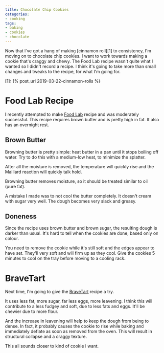 ```yaml
---
title: Chocolate Chip Cookies
categories:
- cooking
tags:
- baking
- cookies
- chocolate
---
```


Now that I've got a hang of making [cinnamon roll][1] to consistency, I'm moving on to chocolate chip cookies.
I want to work towards making a cookie that's craggy and chewy.
The Food Lab recipe wasn't quite what I wanted so I didn't record a recipe.
I think it's going to take more than small changes and tweaks to the recipe, for what I'm going for.

[1]: {% post_url 2019-03-22-cinnamon-rolls %}

# Food Lab Recipe

I recently attempted to make [Food Lab][2] recipe and was moderately successful.
This recipe requires brown butter and is pretty high in fat.
It also has an overnight rest.

[2]: https://www.seriouseats.com/recipes/2013/12/the-food-lab-best-chocolate-chip-cookie-recipe.html

## Brown Butter

Browning butter is pretty simple: heat butter in a pan until it stops boiling off water.
Try to do this with a medium-low heat, to minimize the splatter.

After all the moisture is removed, the temperature will quickly rise and the Maillard reaction will quickly talk hold.

Browning butter removes moisture, so it should be treated similar to oil (pure fat).

A mistake I made was to not cool the butter completely.
It doesn't cream with sugar very well.
The dough becomes very slack and greasy.

## Doneness

Since the recipe uses brown butter and brown sugar, the resulting dough is darker than usual.
It's hard to tell when the cookies are done, based only on colour.

You need to remove the cookie while it's still soft and the edges appear to have set.
They'll very soft and will firm up as they cool.
Give the cookies 5 minutes to cool on the tray before moving to a cooling rack.

# BraveTart

Next time, I'm going to give the [BraveTart][3] recipe a try.

[3]: https://www.seriouseats.com/recipes/2017/08/bravetart-chocolate-chip-cookies-recipe.html

It uses less fat, more sugar, far less eggs, more leavening.
I think this will contribute to a less fudgey and soft, due to less fats and eggs.
It'll be chewier due to more flour.

And the increase in leavening will help to keep the dough from being to dense.
In fact, it probably causes the cookie to rise while baking and immediately deflate as soon as removed from the oven.
This will result in structural collapse and a craggy texture.

This all sounds closer to kind of cookie I want.

